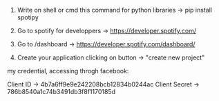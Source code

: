 1. Write on shell or cmd this command for python libraries -> pip install spotipy

1. Go to spotify for developpers -> https://developer.spotify.com/
2. Go to /dashboard -> https://developer.spotify.com/dashboard/
3. Create your application clicking on button -> "create new project"
  
my credential, accessing throgh facebook:

  Client ID     -> 4b7a6ff9e9e242208bcb12834b0244ac
  Client Secret -> 786b8540a1c74b3491db3f8f1170185d
